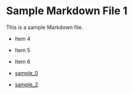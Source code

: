 # Sample Markdown File 1

This is a sample Markdown file.

- Item 4
- Item 5
- Item 6

- [sample_0](sample.md) 
- [sample_2](sample_2.md)


